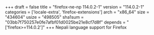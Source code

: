 +++
draft = false
title = "firefox-ne-np 114.0.2-1"
version = "114.0.2-1"
categories = ['locale-extra', 'firefox-extensions']
arch = "x86_64"
size = "434604"
usize = "498505"
sha1sum = "03bb7f750257e0fe7afbf01d0025be21e8cf7d8f"
depends = "['firefox>=114.0.2']"
+++
Nepali language support for Firefox